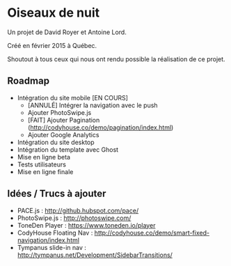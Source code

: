 # Oiseaux de nuit

Un projet de David Royer et Antoine Lord.

Créé en février 2015 à Québec.

Shoutout à tous ceux qui nous ont rendu possible la réalisation de ce projet.

## Roadmap

- Intégration du site mobile [EN COURS]
  - [ANNULÉ] Intégrer la navigation avec le push
  - Ajouter PhotoSwipe.js
  - [FAIT] Ajouter Pagination (http://codyhouse.co/demo/pagination/index.html)
  - Ajouter Google Analytics
- Intégration du site desktop
- Intégration du template avec Ghost
- Mise en ligne beta
- Tests utilisateurs
- Mise en ligne finale

## Idées / Trucs à ajouter

- PACE.js : http://github.hubspot.com/pace/
- PhotoSwipe.js : http://photoswipe.com/
- ToneDen Player : https://www.toneden.io/player
- CodyHouse Floating Nav : http://codyhouse.co/demo/smart-fixed-navigation/index.html
- Tympanus slide-in nav : http://tympanus.net/Development/SidebarTransitions/
